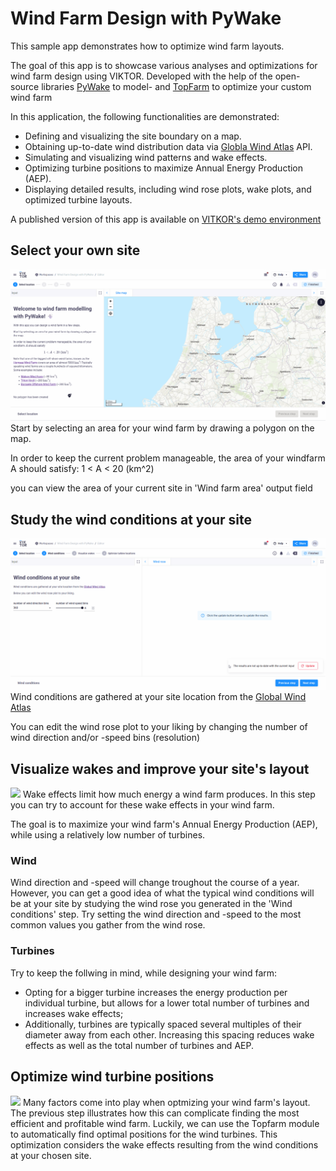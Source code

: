 # Wind Farm Design with PyWake
This sample app demonstrates how to optimize wind farm layouts.

The goal of this app is to showcase various analyses and optimizations for wind farm design using VIKTOR. Developed with the help of the open-source libraries [PyWake](https://topfarm.pages.windenergy.dtu.dk/PyWake/) to model-  and [TopFarm](https://topfarm.pages.windenergy.dtu.dk/TopFarm2/) to optimize your custom wind farm

In this application, the following functionalities are demonstrated:
- Defining and visualizing the site boundary on a map.
- Obtaining up-to-date wind distribution data via [Globla Wind Atlas](https://globalwindatlas.info/en) API.
- Simulating and visualizing wind patterns and wake effects.
- Optimizing turbine positions to maximize Annual Energy Production (AEP).
- Displaying detailed results, including wind rose plots, wake plots, and optimized turbine layouts.

A published version of this app is available on [VITKOR's demo environment](https://demo.viktor.ai/public/wind-farm-design-with-pywake)

## Select your own site
![](.viktor-template/select-location.gif)
Start by selecting an area for your wind farm by drawing a polygon on the map.

In order to keep the current problem manageable, the area of your windfarm A should satisfy: 1 < A < 20 (km^2)


you can view the area of your current site in 'Wind farm area' output field

## Study the wind conditions at your site
![](.viktor-template/wind-conditions.gif)
Wind conditions are gathered at your site location from the [Global Wind Atlas](https://globalwindatlas.info/en)

You can edit the wind rose plot to your liking by changing the number of wind direction and/or -speed bins (resolution)


## Visualize wakes and improve your site's layout
![](.viktor-template/visualize-wakes.gif)
Wake effects limit how much energy a wind farm produces. In this step you can try to account for these wake effects in your wind farm.

The goal is to maximize your wind farm's Annual Energy Production (AEP), while using a relatively low number of turbines.

### Wind
Wind direction and -speed will change troughout the course of a year. However, you can get a good idea of what the typical wind conditions will be at your site by studying the wind rose you generated in the 'Wind conditions' step. Try setting the wind direction and -speed to the most common values you gather from the wind rose.

### Turbines
Try to keep the follwing in mind, while designing your wind farm:

- Opting for a bigger turbine increases the energy production per individual turbine, but allows for a lower total number of turbines and increases wake effects;
- Additionally, turbines are typically spaced several multiples of their diameter away from each other. Increasing this spacing reduces wake effects as well as the total number of turbines and AEP.

## Optimize wind turbine positions
![](.viktor-template/optimize-turbine-locations.gif)
Many factors come into play when optmizing your wind farm's layout. The previous step illustrates how this can complicate finding the most efficient and profitable wind farm. Luckily, we can use the Topfarm module to automatically find optimal positions for the wind turbines. This optimization considers the wake effects resulting from the wind conditions at your chosen site.
